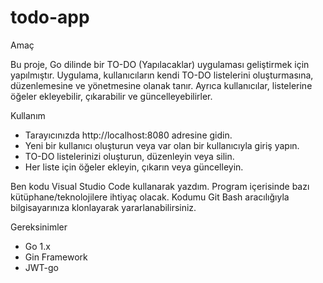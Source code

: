 # todo-app

Amaç

Bu proje, Go dilinde bir TO-DO (Yapılacaklar) uygulaması geliştirmek için yapılmıştır. Uygulama, kullanıcıların kendi TO-DO listelerini oluşturmasına, düzenlemesine ve yönetmesine olanak tanır. Ayrıca kullanıcılar, listelerine öğeler ekleyebilir, çıkarabilir ve güncelleyebilirler.


Kullanım

- Tarayıcınızda http://localhost:8080 adresine gidin.
- Yeni bir kullanıcı oluşturun veya var olan bir kullanıcıyla giriş yapın.
- TO-DO listelerinizi oluşturun, düzenleyin veya silin.
- Her liste için öğeler ekleyin, çıkarın veya güncelleyin.

Ben kodu Visual Studio Code kullanarak yazdım. Program içerisinde bazı kütüphane/teknolojilere ihtiyaç olacak. Kodumu Git Bash aracılığıyla bilgisayarınıza klonlayarak yararlanabilirsiniz.

Gereksinimler

- Go 1.x
- Gin Framework
- JWT-go
